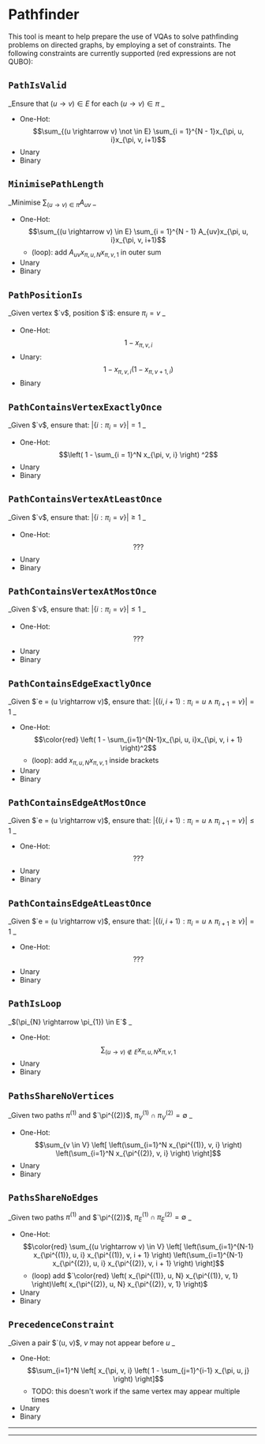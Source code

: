 # Pathfinder

This tool is meant to help prepare the use of VQAs to solve pathfinding problems on directed graphs, by employing a set of constraints. The following constraints are currently supported (red expressions are not QUBO):

## `PathIsValid`
_Ensure that $`(u \rightarrow v) \in E`$ for each $`(u \rightarrow v) \in \pi`$ _
- One-Hot: $$\sum_{(u \rightarrow v) \not \in E} \sum_{i = 1}^{N - 1}x_{\pi, u, i}x_{\pi, v, i+1}$$
- Unary
- Binary

## `MinimisePathLength`
_Minimise $`\sum_{(u \rightarrow v) \in \pi} A_{uv}`$ _
- One-Hot: $$\sum_{(u \rightarrow v) \in E} \sum_{i = 1}^{N - 1} A_{uv}x_{\pi, u, i}x_{\pi, v, i+1}$$
	- (loop): add $`A_{uv}x_{\pi, u, N} x_{\pi, v, 1}`$ in outer sum
- Unary
- Binary

## `PathPositionIs`
_Given vertex $`v$, position $`i$: ensure $`\pi_i = v`$ _
- One-Hot: $$1 - x_{\pi, v, i}$$
- Unary: $$1 - x_{\pi, v, i} \left( 1 - x_{\pi, v + 1, i} \right)$$
- Binary

## `PathContainsVertexExactlyOnce`
_Given $`v$, ensure that: $`\left| \{i: \pi_i = v \} \right| = 1`$ _
- One-Hot: $$\left( 1 - \sum_{i = 1}^N x_{\pi, v, i} \right) ^2$$
- Unary
- Binary

## `PathContainsVertexAtLeastOnce`
_Given $`v$, ensure that: $`\left| \{i: \pi_i = v \} \right| \geq 1`$ _
- One-Hot: $$???$$
- Unary
- Binary

## `PathContainsVertexAtMostOnce`
_Given $`v$, ensure that: $`\left| \{i: \pi_i = v \} \right| \leq 1`$ _
- One-Hot: $$???$$
- Unary
- Binary

## `PathContainsEdgeExactlyOnce`
_Given $`e = (u \rightarrow v)$, ensure that: $`|\{(i, i + 1) : \pi_i = u \wedge \pi_{i+1} = v\}| = 1`$ _
- One-Hot: $$\color{red} \left( 1 - \sum_{i=1}^{N-1}x_{\pi, u, i}x_{\pi, v, i + 1} \right)^2$$
	- (loop): add $`x_{\pi, u, N}x_{\pi, v, 1}`$ inside brackets
- Unary
- Binary

## `PathContainsEdgeAtMostOnce`
_Given $`e = (u \rightarrow v)$, ensure that: $`|\{(i, i + 1) : \pi_i = u \wedge \pi_{i+1} = v\}| \leq 1`$ _
- One-Hot: $$???$$
- Unary
- Binary

## `PathContainsEdgeAtLeastOnce`
_Given $`e = (u \rightarrow v)$, ensure that: $`\left| \{(i, i + 1) : \pi_i = u \wedge \pi_{i+1} \geq v\} \right| = 1`$ _
- One-Hot: $$???$$
- Unary
- Binary

## `PathIsLoop`
_$(\pi_{N} \rightarrow \pi_{1}) \in E`$ _
- One-Hot: $$\sum_{(u \rightarrow v) \not \in E} x_{\pi, u, N}x_{\pi, v, 1}$$
- Unary
- Binary

## `PathsShareNoVertices`
_Given two paths $`\pi^{(1)}`$ and $`\pi^{(2)}$,  $`\pi^{(1)}_V \cap \pi^{(2)}_V = \emptyset`$ _
- One-Hot: $$\sum_{v \in V} \left[ \left(\sum_{i=1}^N x_{\pi^{(1)}, v, i} \right) \left(\sum_{i=1}^N x_{\pi^{(2)}, v, i} \right) \right]$$
- Unary
- Binary

## `PathsShareNoEdges`
_Given two paths $`\pi^{(1)}`$ and $`\pi^{(2)}$,  $`\pi^{(1)}_E \cap \pi^{(2)}_E = \emptyset`$ _
- One-Hot: $$\color{red} \sum_{(u \rightarrow v) \in V} \left[ \left(\sum_{i=1}^{N-1} x_{\pi^{(1)}, u, i} x_{\pi^{(1)}, v, i + 1} \right) \left(\sum_{i=1}^{N-1} x_{\pi^{(2)}, u, i} x_{\pi^{(2)}, v, i + 1} \right) \right]$$
	- (loop) add $`\color{red} \left( x_{\pi^{(1)}, u, N} x_{\pi^{(1)}, v, 1} \right)\left( x_{\pi^{(2)}, u, N} x_{\pi^{(2)}, v, 1} \right)$
- Unary
- Binary

## `PrecedenceConstraint`
_Given a pair $`(u, v)$, $`v`$ may not appear before $`u`$ _
- One-Hot: $$\sum_{i=1}^N \left[ x_{\pi, v, i} \left( 1 - \sum_{j=1}^{i-1} x_{\pi, u, j} \right) \right]$$
	- TODO: this doesn't work if the same vertex may appear multiple times
- Unary
- Binary
---
----

